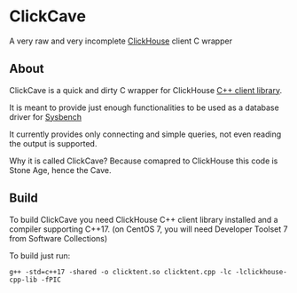 # ClickCave
A very raw and very incomplete [ClickHouse](https://clickhouse.tech) client C wrapper

## About
ClickCave is a quick and dirty C wrapper for ClickHouse [C++ client library](https://github.com/ClickHouse/clickhouse-cpp).

It is meant to provide just enough functionalities to be used as a database driver for [Sysbench](https://github.com/akopytov/sysbench)

It currently provides only connecting and simple queries, not even reading the output is supported.

Why it is called ClickCave? Because comapred to ClickHouse this code is Stone Age, hence the Cave.

## Build
To build ClickCave you need ClickHouse C++ client library installed and a compiler supporting C++17.
(on CentOS 7, you will need Developer Toolset 7 from Software Collections)

To build just run:
```
g++ -std=c++17 -shared -o clicktent.so clicktent.cpp -lc -lclickhouse-cpp-lib -fPIC
```
